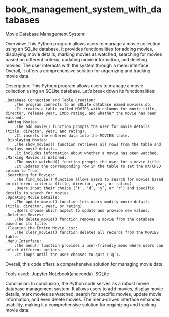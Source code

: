 # book_management_system_with_databases

Movie Database Management System:

Overview:
This Python program allows users to manage a movie collection using an SQLite database. It provides functionalities for adding movies, displaying movie details, marking movies as watched, searching for movies based on different criteria, updating movie information, and deleting movies. The user interacts with the system through a menu interface. Overall, it offers a comprehensive solution for organizing and tracking movie data.

Description:
This Python program allows users to manage a movie collection using an SQLite database. Let’s break down its functionalities:

	.Database Connection and Table Creation:
		.The program connects to an SQLite database named moviess.db.
		.It creates a table called MOVIES with columns for movie title, director, release year, IMDb rating, and whether the movie has been watched.
	.Adding Movies:
		.The add_movie() function prompts the user for movie details (title, director, year, and rating).
		.It inserts the entered data into the MOVIES table.
	.Displaying Movies:
		.The show_movies() function retrieves all rows from the table and displays movie details.
		.It includes information about whether a movie has been watched.
	.Marking Movies as Watched:
		.The movie_watched() function prompts the user for a movie title.
		.It updates the corresponding row in the table to set the WATCHED column to True.
	.Searching for Movies:
		.The find_movie() function allows users to search for movies based on different criteria (title, director, year, or rating).
		.Users input their choice (‘t’, ‘d’, ‘y’, or ‘r’) and specific details to search for movies.
	.Updating Movie Details:
		.The update_movie() function lets users modify movie details (title, director, year, or rating).
		.Users choose which aspect to update and provide new values.
	.Deleting Movies:
		.The delete_movie() function removes a movie from the database based on its title.
	.Clearing the Entire Movie List:
		.The clear_movies() function deletes all records from the MOVIES table.
	.Menu Interface:
		.The menu() function provides a user-friendly menu where users can select different actions.
		.It loops until the user chooses to quit (‘q’).
Overall, this code offers a comprehensive solution for managing movie data.

Tools used:
	.Jupyter Notebook(anaconda)
	.SQLite

Conclusion:
	In conclusion, the Python code serves as a robust movie database management system. It allows users to add movies, display movie details, mark movies as watched, search for specific movies, update movie information, and even delete movies. The menu-driven interface enhances usability, making it a comprehensive solution for organizing and tracking movie data.
